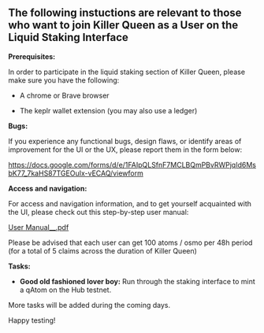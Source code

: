 ## The following instuctions are relevant to those who want to join Killer Queen as a User on the Liquid Staking Interface 

**Prerequisites:** 

In order to participate in the liquid staking section of Killer Queen, please make sure you have the following: 

- A chrome or Brave browser

- The keplr wallet extension (you may also use a ledger)


**Bugs:** 

If you experience any functional bugs, design flaws, or identify areas of improvement for the UI or the UX, please report them in the form below:

https://docs.google.com/forms/d/e/1FAIpQLSfnF7MCLBQmPBvRWPjqId6MsbK77_7kaHS87TGEOuIx-vECAQ/viewform


**Access and navigation:** 


For access and navigation information, and to get yourself acquainted with the UI, please check out this step-by-step user manual: 

[User Manual__.pdf](https://github.com/mroea/testnets/files/8961296/User.Manual__.pdf)


Please be advised that each user can get 100 atoms / osmo per 48h period (for a total of 5 claims across the duration of Killer Queen)

**Tasks:** 

- **Good old fashioned lover boy:** Run through the staking interface to mint a qAtom on the Hub testnet.

More tasks will be added during the coming days.

Happy testing!


